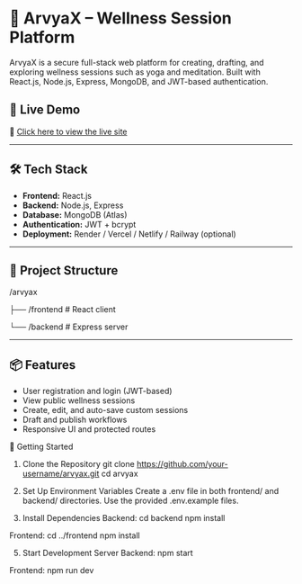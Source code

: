 # 🌿 ArvyaX – Wellness Session Platform

ArvyaX is a secure full-stack web platform for creating, drafting, and exploring wellness sessions such as yoga and meditation. Built with React.js, Node.js, Express, MongoDB, and JWT-based authentication.

## 🚀 Live Demo

🔗 [Click here to view the live site](https://arvyax-fronten.onrender.com/)  

---

## 🛠 Tech Stack

- **Frontend:** React.js  
- **Backend:** Node.js, Express  
- **Database:** MongoDB (Atlas)  
- **Authentication:** JWT + bcrypt  
- **Deployment:** Render / Vercel / Netlify / Railway (optional)

---

## 📁 Project Structure

/arvyax

├── /frontend # React client

└── /backend # Express server

---

## 📦 Features

- User registration and login (JWT-based)
- View public wellness sessions
- Create, edit, and auto-save custom sessions
- Draft and publish workflows
- Responsive UI and protected routes

🧪 Getting Started

1. Clone the Repository
git clone https://github.com/your-username/arvyax.git
cd arvyax


3. Set Up Environment Variables
Create a .env file in both frontend/ and backend/ directories. Use the provided .env.example files.


4. Install Dependencies
Backend:
cd backend
npm install

Frontend:
cd ../frontend
npm install


5. Start Development Server
Backend:
npm start

Frontend:
npm run dev
